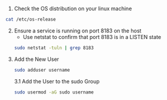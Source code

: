 1. Check the OS distribution on your linux machine
```bash
cat /etc/os-release
```
2. Ensure a service is running on port 8183 on the host
    * Use netstat to confirm that port 8183 is in a LISTEN state
    ```bash
    sudo netstat -tuln | grep 8183
    ```
3. Add the New User
    ```bash
    sudo adduser username
    ```
    3.1 Add the User to the sudo Group
    ```bash
    sudo usermod -aG sudo username
    ```